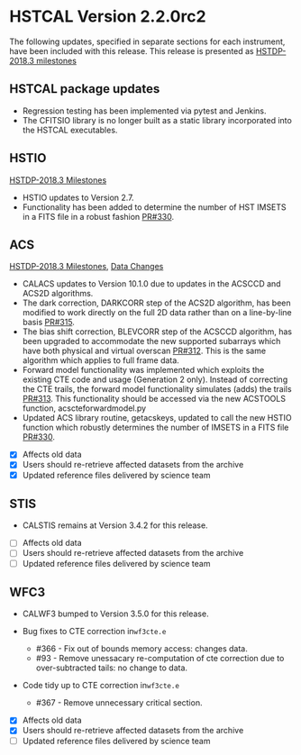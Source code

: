 # HSTCAL Version 2.2.0rc2

The following updates, specified in separate sections for each instrument,  have been included with this release. This release is presented as [HSTDP-2018.3 milestones](https://github.com/spacetelescope/hstcal/issues?utf8=%E2%9C%93&q=is%3Aclosed+milestone%3AHSTDP-2018.3)


## HSTCAL package updates
- Regression testing has been implemented via pytest and Jenkins.
- The CFITSIO library is no longer built as a static library incorporated into the HSTCAL executables.

## HSTIO
[HSTDP-2018.3 Milestones](https://github.com/spacetelescope/hstcal/issues?utf8=%E2%9C%93&q=is%3Aclosed+label%3Ahstio+milestone%3AHSTDP-2018.3)

- HSTIO updates to Version 2.7.
- Functionality has been added to determine the number of HST IMSETS in a FITS file in a robust fashion [PR#330](https://github.com/spacetelescope/hstcal/pull/330).

## ACS
[HSTDP-2018.3 Milestones](https://github.com/spacetelescope/hstcal/issues?q=label%3AACS+milestone%3AHSTDP-2018.3+is%3Aclosed), [Data Changes](https://github.com/spacetelescope/hstcal/issues?utf8=%E2%9C%93&q=label%3AACS+milestone%3AHSTDP-2018.3+is%3Aclosed+label%3Achanges-data)

- CALACS updates to Version 10.1.0 due to updates in the ACSCCD and ACS2D algorithms.
- The dark correction, DARKCORR step of the ACS2D algorithm, has been modified to work directly on the full 2D data rather than on a line-by-line basis [PR#315](https://github.com/spacetelescope/hstcal/pull/315).
- The bias shift correction, BLEVCORR step of the ACSCCD algorithm, has been upgraded to accommodate the new supported subarrays which have both physical and virtual overscan [PR#312](https://github.com/spacetelescope/hstcal/pull/312).  This is the same algorithm which applies to full frame data.
- Forward model functionality was implemented which exploits the existing CTE code and usage (Generation 2 only).  Instead of correcting the CTE trails, the forward model functionality simulates (adds) the trails [PR#313](https://github.com/spacetelescope/hstcal/pull/313).  This functionality should be accessed via the new ACSTOOLS function, acscteforwardmodel.py
- Updated ACS library routine, getacskeys, updated to call the new HSTIO function which robustly determines the number of IMSETS in a FITS file [PR#330](https://github.com/spacetelescope/hstcal/pull/330).

- [x] Affects old data
- [x] Users should re-retrieve affected datasets from the archive
- [x] Updated reference files delivered by science team

## STIS

- CALSTIS remains at Version 3.4.2 for this release.

- [ ] Affects old data
- [ ] Users should re-retrieve affected datasets from the archive
- [ ] Updated reference files delivered by science team

## WFC3

- CALWF3 bumped to Version 3.5.0 for this release.

 * Bug fixes to CTE correction in``wf3cte.e``
    * #366 - Fix out of bounds memory access: changes data.
    * #93 - Remove unessacary re-computation of cte correction due to over-subtracted tails: no change to data.

* Code tidy up to CTE correction in``wf3cte.e``
    * #367 - Remove unnecessary critical section. 

- [x] Affects old data
- [x] Users should re-retrieve affected datasets from the archive
- [ ] Updated reference files delivered by science team
